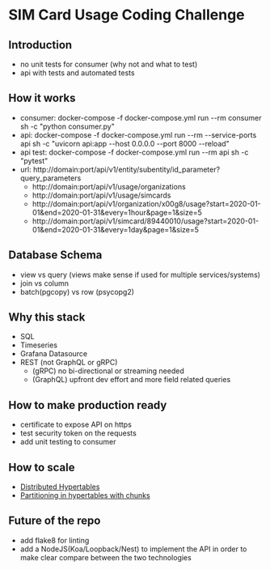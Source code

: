 # SIM Card Usage Coding Challenge

## Introduction

- no unit tests for consumer (why not and what to test)
- api with tests and automated tests

## How it works

- consumer: docker-compose -f docker-compose.yml run --rm consumer sh -c "python consumer.py"
- api: docker-compose -f docker-compose.yml run --rm --service-ports api sh -c "uvicorn api:app --host 0.0.0.0 --port 8000 --reload"
- api test: docker-compose -f docker-compose.yml run --rm api sh -c "pytest"
- url: http://domain:port/api/v1/entity/subentity/id_parameter?query_parameters
    - http://domain:port/api/v1/usage/organizations
    - http://domain:port/api/v1/usage/simcards
    - http://domain:port/api/v1/organization/x00g8/usage?start=2020-01-01&end=2020-01-31&every=1hour&page=1&size=5
    - http://domain:port/api/v1/simcard/89440010/usage?start=2020-01-01&end=2020-01-31&every=1day&page=1&size=5





## Database Schema

- view vs query (views make sense if used for multiple services/systems)
- join vs column
- batch(pgcopy) vs row (psycopg2)


## Why this stack

- SQL
- Timeseries
- Grafana Datasource
- REST (not GraphQL or gRPC)
    - (gRPC) no bi-directional or streaming needed
    - (GraphQL) upfront dev effort and more field related queries

## How to make production ready

- certificate to expose API on https
- test security token on the requests
- add unit testing to consumer

## How to scale

- [Distributed Hypertables](https://docs.timescale.com/api/latest/distributed-hypertables/#distributed-hypertables)
- [Partitioning in hypertables with chunks](https://docs.timescale.com/timescaledb/latest/overview/core-concepts/hypertables-and-chunks/#partitioning-in-hypertables-with-chunks)

## Future of the repo
- add flake8 for linting
- add a NodeJS(Koa/Loopback/Nest) to implement the API in order to make clear compare between the two technologies